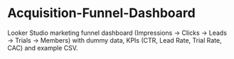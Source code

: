 # Acquisition-Funnel-Dashboard
Looker Studio marketing funnel dashboard (Impressions → Clicks → Leads → Trials → Members) with dummy data, KPIs (CTR, Lead Rate, Trial Rate, CAC) and example CSV.
